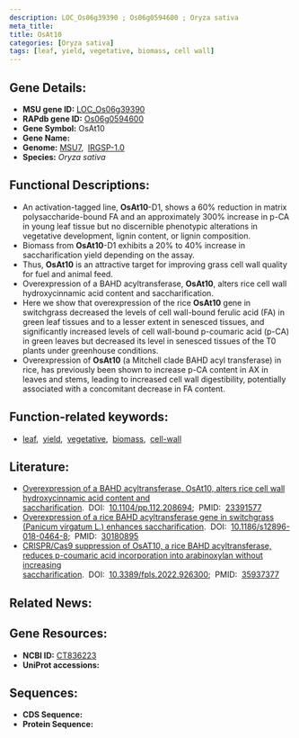 ```yaml
---
description: LOC_Os06g39390 ; Os06g0594600 ; Oryza sativa
meta_title:
title: OsAt10
categories: [Oryza sativa]
tags: [leaf, yield, vegetative, biomass, cell wall]
---
```


## Gene Details:
- **MSU gene ID:** [LOC_Os06g39390](http://rice.uga.edu/cgi-bin/ORF_infopage.cgi?orf=LOC_Os06g39390)  
- **RAPdb gene ID:** [Os06g0594600](https://rapdb.dna.affrc.go.jp/locus/?name=Os06g0594600)  
- **Gene Symbol:** OsAt10
- **Gene Name:**
- **Genome:**  [MSU7](http://rice.uga.edu/),&nbsp;&nbsp;[IRGSP-1.0](https://rapdb.dna.affrc.go.jp/download/irgsp1.html)
- **Species:** *Oryza sativa*

## Functional Descriptions:
   - An activation-tagged line, **OsAt10**-D1, shows a 60% reduction in matrix polysaccharide-bound FA and an approximately 300% increase in p-CA in young leaf tissue but no discernible phenotypic alterations in vegetative development, lignin content, or lignin composition.
   - Biomass from **OsAt10**-D1 exhibits a 20% to 40% increase in saccharification yield depending on the assay.
   - Thus, **OsAt10** is an attractive target for improving grass cell wall quality for fuel and animal feed.
   - Overexpression of a BAHD acyltransferase, **OsAt10**, alters rice cell wall hydroxycinnamic acid content and saccharification.
   - Here we show that overexpression of the rice **OsAt10** gene in switchgrass decreased the levels of cell wall-bound ferulic acid (FA) in green leaf tissues and to a lesser extent in senesced tissues, and significantly increased levels of cell wall-bound p-coumaric acid (p-CA) in green leaves but decreased its level in senesced tissues of the T0 plants under greenhouse conditions.
   - Overexpression of **OsAt10** (a Mitchell clade BAHD acyl transferase) in rice, has previously been shown to increase p-CA content in AX in leaves and stems, leading to increased cell wall digestibility, potentially associated with a concomitant decrease in FA content.

## Function-related keywords:
   - [leaf](/tags/leaf/),&nbsp;&nbsp;[yield](/tags/yield/),&nbsp;&nbsp;[vegetative](/tags/vegetative/),&nbsp;&nbsp;[biomass](/tags/biomass/),&nbsp;&nbsp;[cell-wall](/tags/cell-wall/)

## Literature:
   - [Overexpression of a BAHD acyltransferase, OsAt10, alters rice cell wall hydroxycinnamic acid content and saccharification](https://www.doi.org/10.1104/pp.112.208694).&nbsp;&nbsp;DOI:&nbsp;&nbsp;[10.1104/pp.112.208694](https://www.doi.org/10.1104/pp.112.208694);&nbsp;&nbsp;PMID:&nbsp;&nbsp;[23391577](https://pubmed.ncbi.nlm.nih.gov/23391577/)
   - [Overexpression of a rice BAHD acyltransferase gene in switchgrass (Panicum virgatum L.) enhances saccharification](https://www.doi.org/10.1186/s12896-018-0464-8).&nbsp;&nbsp;DOI:&nbsp;&nbsp;[10.1186/s12896-018-0464-8](https://www.doi.org/10.1186/s12896-018-0464-8);&nbsp;&nbsp;PMID:&nbsp;&nbsp;[30180895](https://pubmed.ncbi.nlm.nih.gov/30180895/)
   - [CRISPR/Cas9 suppression of OsAT10, a rice BAHD acyltransferase, reduces p-coumaric acid incorporation into arabinoxylan without increasing saccharification](https://www.doi.org/10.3389/fpls.2022.926300).&nbsp;&nbsp;DOI:&nbsp;&nbsp;[10.3389/fpls.2022.926300](https://www.doi.org/10.3389/fpls.2022.926300);&nbsp;&nbsp;PMID:&nbsp;&nbsp;[35937377](https://pubmed.ncbi.nlm.nih.gov/35937377/)

## Related News:

## Gene Resources:
- **NCBI ID:**  [CT836223](http://www.ncbi.nlm.nih.gov/nuccore/CT836223)
- **UniProt accessions:** [](https://www.uniprot.org/uniprotkb//entry)

## Sequences:
- **CDS Sequence:**
- **Protein Sequence:**
